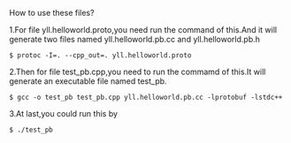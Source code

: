 How to use these files?

1.For file yll.helloworld.proto,you need run the command of this.And it will generate two files named yll.helloworld.pb.cc  and yll.helloworld.pb.h

`$ protoc -I=. --cpp_out=. yll.helloworld.proto`

2.Then for file test_pb.cpp,you need to run the commamd of this.It will generate an executable file named test_pb.

`$ gcc -o test_pb test_pb.cpp yll.helloworld.pb.cc -lprotobuf -lstdc++`

3.At last,you could run this by

`$ ./test_pb`